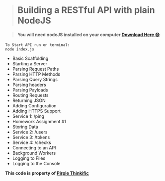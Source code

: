 > # Building a RESTful API with plain NodeJS

> #### You will need nodeJS installed on your computer [Download Here 😎](https://nodejs.org/en/)

```
To Start API run on terminal:
node index.js
```

- Basic Scaffolding
- Starting a Server
- Parsing Request Paths
- Parsing HTTP Methods
- Parsing Query Strings
- Parsing headers
- Parsing Payloads
- Routing Requests
- Returning JSON
- Adding Configuration
- Adding HTTPS Support
- Service 1: /ping
- Homework Assignment #1
- Storing Data
- Service 2: /users
- Service 3: /tokens
- Service 4: /checks
- Connecting to an API
- Background Workers
- Logging to Files
- Logging to the Console

**This code is property of [Pirple Thinkific](https://pirple.thinkific.com/)**
